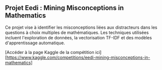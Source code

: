 ## Projet Eedi : Mining Misconceptions in Mathematics

Ce projet vise à identifier les misconceptions liées aux distracteurs dans les questions à choix multiples de mathématiques. Les techniques utilisées incluent l'exploration de données, la vectorisation TF-IDF et des modèles d'apprentissage automatique.

[Accéder à la page Kaggle de la compétition ici][https://www.kaggle.com/competitions/eedi-mining-misconceptions-in-mathematics]

